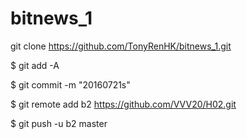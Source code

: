 # bitnews_1


git clone https://github.com/TonyRenHK/bitnews_1.git


$ git add -A

$ git commit -m "20160721s"

$ git remote add b2 https://github.com/VVV20/H02.git

$ git push -u b2 master